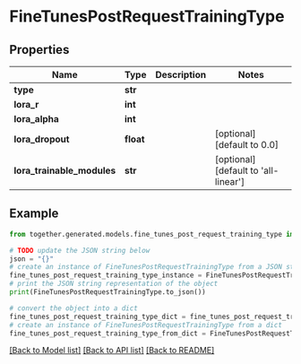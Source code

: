 # FineTunesPostRequestTrainingType


## Properties

Name | Type | Description | Notes
------------ | ------------- | ------------- | -------------
**type** | **str** |  |
**lora_r** | **int** |  |
**lora_alpha** | **int** |  |
**lora_dropout** | **float** |  | [optional] [default to 0.0]
**lora_trainable_modules** | **str** |  | [optional] [default to 'all-linear']

## Example

```python
from together.generated.models.fine_tunes_post_request_training_type import FineTunesPostRequestTrainingType

# TODO update the JSON string below
json = "{}"
# create an instance of FineTunesPostRequestTrainingType from a JSON string
fine_tunes_post_request_training_type_instance = FineTunesPostRequestTrainingType.from_json(json)
# print the JSON string representation of the object
print(FineTunesPostRequestTrainingType.to_json())

# convert the object into a dict
fine_tunes_post_request_training_type_dict = fine_tunes_post_request_training_type_instance.to_dict()
# create an instance of FineTunesPostRequestTrainingType from a dict
fine_tunes_post_request_training_type_from_dict = FineTunesPostRequestTrainingType.from_dict(fine_tunes_post_request_training_type_dict)
```
[[Back to Model list]](../README.md#documentation-for-models) [[Back to API list]](../README.md#documentation-for-api-endpoints) [[Back to README]](../README.md)
